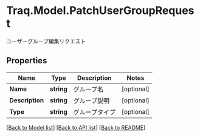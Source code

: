# Traq.Model.PatchUserGroupRequest
ユーザーグループ編集リクエスト

## Properties

Name | Type | Description | Notes
------------ | ------------- | ------------- | -------------
**Name** | **string** | グループ名 | [optional] 
**Description** | **string** | グループ説明 | [optional] 
**Type** | **string** | グループタイプ | [optional] 

[[Back to Model list]](../../README.md#documentation-for-models) [[Back to API list]](../../README.md#documentation-for-api-endpoints) [[Back to README]](../../README.md)

